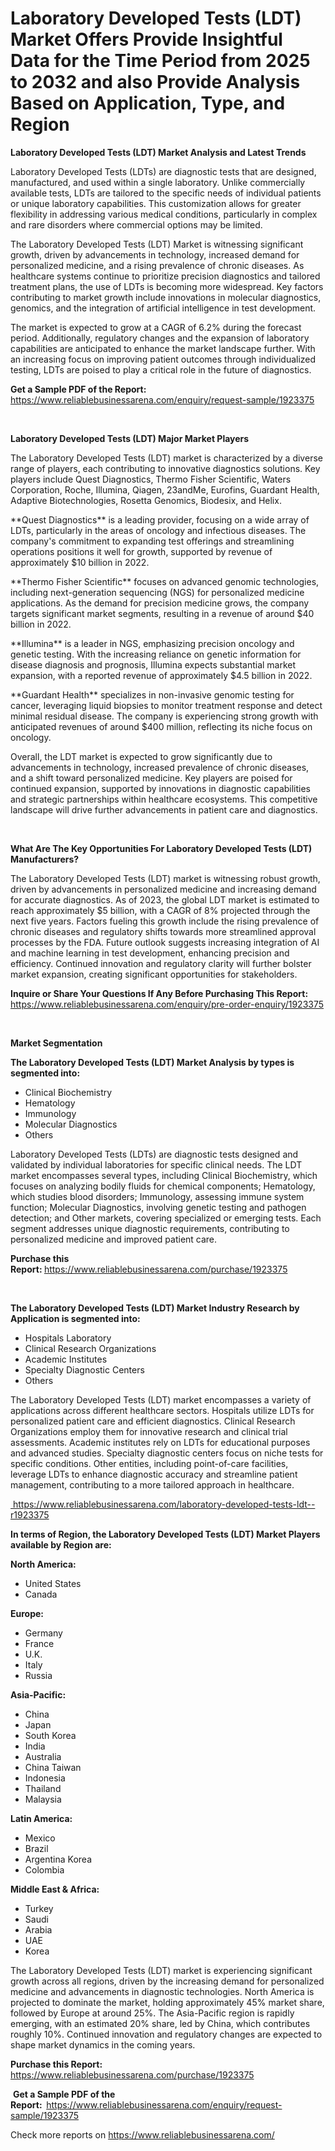 <p><h1>Laboratory Developed Tests (LDT) Market Offers Provide Insightful Data for the Time Period from 2025 to 2032 and also Provide Analysis Based on Application, Type, and Region</h1></p><p><strong>Laboratory Developed Tests (LDT) Market Analysis and Latest Trends</strong></p>
<p><p>Laboratory Developed Tests (LDTs) are diagnostic tests that are designed, manufactured, and used within a single laboratory. Unlike commercially available tests, LDTs are tailored to the specific needs of individual patients or unique laboratory capabilities. This customization allows for greater flexibility in addressing various medical conditions, particularly in complex and rare disorders where commercial options may be limited.</p><p>The Laboratory Developed Tests (LDT) Market is witnessing significant growth, driven by advancements in technology, increased demand for personalized medicine, and a rising prevalence of chronic diseases. As healthcare systems continue to prioritize precision diagnostics and tailored treatment plans, the use of LDTs is becoming more widespread. Key factors contributing to market growth include innovations in molecular diagnostics, genomics, and the integration of artificial intelligence in test development.</p><p>The market is expected to grow at a CAGR of 6.2% during the forecast period. Additionally, regulatory changes and the expansion of laboratory capabilities are anticipated to enhance the market landscape further. With an increasing focus on improving patient outcomes through individualized testing, LDTs are poised to play a critical role in the future of diagnostics.</p></p>
<p><strong>Get a Sample PDF of the Report:&nbsp;</strong> <a href="https://www.reliablebusinessarena.com/enquiry/request-sample/1923375?utm_campaign=1420&utm_medium=2&utm_source=Github&utm_content=ia&utm_term=14012025&utm_id=laboratory-developed-tests-ldt">https://www.reliablebusinessarena.com/enquiry/request-sample/1923375</a></p>
<p>&nbsp;</p>
<p><strong>Laboratory Developed Tests (LDT) Major Market Players</strong></p>
<p><p>The Laboratory Developed Tests (LDT) market is characterized by a diverse range of players, each contributing to innovative diagnostics solutions. Key players include Quest Diagnostics, Thermo Fisher Scientific, Waters Corporation, Roche, Illumina, Qiagen, 23andMe, Eurofins, Guardant Health, Adaptive Biotechnologies, Rosetta Genomics, Biodesix, and Helix.</p><p>**Quest Diagnostics** is a leading provider, focusing on a wide array of LDTs, particularly in the areas of oncology and infectious diseases. The company's commitment to expanding test offerings and streamlining operations positions it well for growth, supported by revenue of approximately $10 billion in 2022.</p><p>**Thermo Fisher Scientific** focuses on advanced genomic technologies, including next-generation sequencing (NGS) for personalized medicine applications. As the demand for precision medicine grows, the company targets significant market segments, resulting in a revenue of around $40 billion in 2022.</p><p>**Illumina** is a leader in NGS, emphasizing precision oncology and genetic testing. With the increasing reliance on genetic information for disease diagnosis and prognosis, Illumina expects substantial market expansion, with a reported revenue of approximately $4.5 billion in 2022.</p><p>**Guardant Health** specializes in non-invasive genomic testing for cancer, leveraging liquid biopsies to monitor treatment response and detect minimal residual disease. The company is experiencing strong growth with anticipated revenues of around $400 million, reflecting its niche focus on oncology.</p><p>Overall, the LDT market is expected to grow significantly due to advancements in technology, increased prevalence of chronic diseases, and a shift toward personalized medicine. Key players are poised for continued expansion, supported by innovations in diagnostic capabilities and strategic partnerships within healthcare ecosystems. This competitive landscape will drive further advancements in patient care and diagnostics.</p></p>
<p>&nbsp;</p>
<p><strong>What Are The Key Opportunities For Laboratory Developed Tests (LDT) Manufacturers?</strong></p>
<p><p>The Laboratory Developed Tests (LDT) market is witnessing robust growth, driven by advancements in personalized medicine and increasing demand for accurate diagnostics. As of 2023, the global LDT market is estimated to reach approximately $5 billion, with a CAGR of 8% projected through the next five years. Factors fueling this growth include the rising prevalence of chronic diseases and regulatory shifts towards more streamlined approval processes by the FDA. Future outlook suggests increasing integration of AI and machine learning in test development, enhancing precision and efficiency. Continued innovation and regulatory clarity will further bolster market expansion, creating significant opportunities for stakeholders.</p></p>
<p><strong>Inquire or Share Your Questions If Any Before Purchasing This Report:</strong> <a href="https://www.reliablebusinessarena.com/enquiry/pre-order-enquiry/1923375?utm_campaign=1420&utm_medium=2&utm_source=Github&utm_content=ia&utm_term=14012025&utm_id=laboratory-developed-tests-ldt">https://www.reliablebusinessarena.com/enquiry/pre-order-enquiry/1923375</a></p>
<p>&nbsp;</p>
<p><strong>Market Segmentation</strong></p>
<p><strong>The Laboratory Developed Tests (LDT) Market Analysis by types is segmented into:</strong></p>
<p><ul><li>Clinical Biochemistry</li><li>Hematology</li><li>Immunology</li><li>Molecular Diagnostics</li><li>Others</li></ul></p>
<p><p>Laboratory Developed Tests (LDTs) are diagnostic tests designed and validated by individual laboratories for specific clinical needs. The LDT market encompasses several types, including Clinical Biochemistry, which focuses on analyzing bodily fluids for chemical components; Hematology, which studies blood disorders; Immunology, assessing immune system function; Molecular Diagnostics, involving genetic testing and pathogen detection; and Other markets, covering specialized or emerging tests. Each segment addresses unique diagnostic requirements, contributing to personalized medicine and improved patient care.</p></p>
<p><strong>Purchase this Report:&nbsp;</strong><a href="https://www.reliablebusinessarena.com/purchase/1923375?utm_campaign=1420&utm_medium=2&utm_source=Github&utm_content=ia&utm_term=14012025&utm_id=laboratory-developed-tests-ldt">https://www.reliablebusinessarena.com/purchase/1923375</a></p>
<p>&nbsp;</p>
<p><strong>The Laboratory Developed Tests (LDT) Market Industry Research by Application is segmented into:</strong></p>
<p><ul><li>Hospitals Laboratory</li><li>Clinical Research Organizations</li><li>Academic Institutes</li><li>Specialty Diagnostic Centers</li><li>Others</li></ul></p>
<p><p>The Laboratory Developed Tests (LDT) market encompasses a variety of applications across different healthcare sectors. Hospitals utilize LDTs for personalized patient care and efficient diagnostics. Clinical Research Organizations employ them for innovative research and clinical trial assessments. Academic institutes rely on LDTs for educational purposes and advanced studies. Specialty diagnostic centers focus on niche tests for specific conditions. Other entities, including point-of-care facilities, leverage LDTs to enhance diagnostic accuracy and streamline patient management, contributing to a more tailored approach in healthcare.</p></p>
<p><a href="https://www.reliablebusinessarena.com/laboratory-developed-tests-ldt--r1923375?utm_campaign=1420&utm_medium=2&utm_source=Github&utm_content=ia&utm_term=14012025&utm_id=laboratory-developed-tests-ldt">&nbsp;https://www.reliablebusinessarena.com/laboratory-developed-tests-ldt--r1923375</a></p>
<p><strong>In terms of Region, the Laboratory Developed Tests (LDT) Market Players available by Region are:</strong></p>
<p>
    <p> <strong> North America: </strong>
        <ul>
            <li>United States</li>
            <li>Canada</li>
        </ul>
        </p> 
    <p> <strong> Europe: </strong>
        <ul>
            <li>Germany</li>
            <li>France</li>
            <li>U.K.</li>
            <li>Italy</li>
            <li>Russia</li>
        </ul>
        </p> 
    <p> <strong> Asia-Pacific: </strong>
        <ul>
            <li>China</li>
            <li>Japan</li>
            <li>South Korea</li>
            <li>India</li>
            <li>Australia</li>
            <li>China Taiwan</li>
            <li>Indonesia</li>
            <li>Thailand</li>
            <li>Malaysia</li>
        </ul>
        </p> 
    <p> <strong> Latin America: </strong>
        <ul>
            <li>Mexico</li>
            <li>Brazil</li>
            <li>Argentina Korea</li>
            <li>Colombia</li>
        </ul>
        </p> 
    <p> <strong> Middle East & Africa: </strong>
        <ul>
            <li>Turkey</li>
            <li>Saudi</li>
            <li>Arabia</li>
            <li>UAE</li>
            <li>Korea</li>
        </ul>
    </p>
    </p>
<p><p>The Laboratory Developed Tests (LDT) market is experiencing significant growth across all regions, driven by the increasing demand for personalized medicine and advancements in diagnostic technologies. North America is projected to dominate the market, holding approximately 45% market share, followed by Europe at around 25%. The Asia-Pacific region is rapidly emerging, with an estimated 20% share, led by China, which contributes roughly 10%. Continued innovation and regulatory changes are expected to shape market dynamics in the coming years.</p></p>
<p><strong>Purchase this Report: </strong><a href="https://www.reliablebusinessarena.com/purchase/1923375?utm_campaign=1420&utm_medium=2&utm_source=Github&utm_content=ia&utm_term=14012025&utm_id=laboratory-developed-tests-ldt">https://www.reliablebusinessarena.com/purchase/1923375</a></p>
<p>&nbsp;<strong>Get a Sample PDF of the Report:&nbsp;&nbsp;</strong><a href="https://www.reliablebusinessarena.com/enquiry/request-sample/1923375?utm_campaign=1420&utm_medium=2&utm_source=Github&utm_content=ia&utm_term=14012025&utm_id=laboratory-developed-tests-ldt">https://www.reliablebusinessarena.com/enquiry/request-sample/1923375</a></p>
<p><strong></strong></p>
<p>Check more reports on <a href="https://www.reliablebusinessarena.com/?utm_campaign=1420&utm_medium=2&utm_source=Github&utm_content=ia&utm_term=14012025&utm_id=laboratory-developed-tests-ldt">https://www.reliablebusinessarena.com/</a></p>